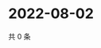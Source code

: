 # 2022-08-02

共 0 条

<!-- BEGIN WEIBO -->
<!-- 最后更新时间 Tue Aug 02 2022 11:23:33 GMT+0800 (China Standard Time) -->

<!-- END WEIBO -->
